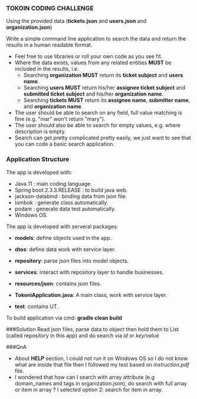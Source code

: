 ### TOKOIN CODING CHALLENGE
Using the provided data (**tickets.json** and **users.json** and **organization.json**)

Write a simple command line application to search the data and return the results
in a human readable format.

* Feel free to use libraries or roll your own code as you see fit.
* Where the data exists, values from any related entities **MUST** be included in
  the results, i.e.
    * Searching **organization MUST** return its **ticket subject** and **users name**.
    * Searching **users MUST** return his/her **assignee ticket subject** and **submitted ticket subject** and his/her **organization name**.
    * Searching **tickets MUST** return its **assignee name**, **submitter name**, and **organization name**.
* The user should be able to search on any field, full value matching is fine
  (e.g. "mar" won't return "mary").
* The user should also be able to search for empty values, e.g. where
  description is empty.
* Search can get pretty complicated pretty easily, we just want to see that you
  can code a basic search application.
  
### Application Structure
The app is developed with:
- Java 11 : main coding language.
- Spring boot 2.3.3.RELEASE : to build java web.
- jackson-databind : binding data from json file.
- lombok : generate class automatically.
- podam : generate data test automatically.
- Windows OS.

The app is developed with serveral packages:

- **models**: define objects used in the app.

- **dtos**: define data work with service layer.

- **repository**: parse json files into model objects.

- **services**: interact with repository layer to handle businesses.

- **resources/json**: contains json files.

- **TokoniApplication.java**: A main class, work with service layer.

- **test**: contains UT.

To build application via cmd: **gradle clean build**

###Solution
Read json files, parse data to object then hold them to List (called repository in this app) and do search via *id* or *key/value*

###QnA
- About **HELP** section, I could not run it on Windows OS so I do not know what are inside that file then I followed my test based on *instruction.pdf* file.
- I wondered that how can I search with array attribute (e.g domain_names and tags in organization.json), do search with full array or item in array ? I selected option 2: search for item in array.
